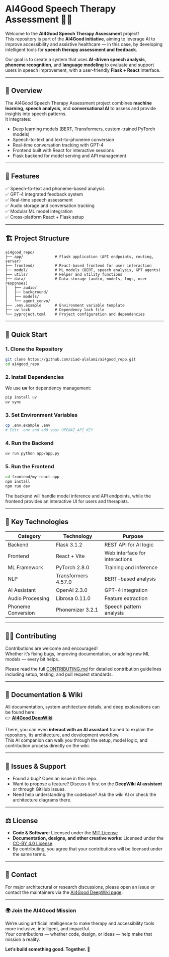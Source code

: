 # AI4Good Speech Therapy Assessment 🧠🎤  

Welcome to the **AI4Good Speech Therapy Assessment** project!  
This repository is part of the **AI4Good initiative**, aiming to leverage AI to improve accessibility and assistive healthcare — in this case, by developing intelligent tools for **speech therapy assessment and feedback**.  

Our goal is to create a system that uses **AI-driven speech analysis**, **phoneme recognition**, and **language modeling** to evaluate and support users in speech improvement, with a user-friendly **Flask + React** interface.

---

## 🌟 Overview

The AI4Good Speech Therapy Assessment project combines **machine learning**, **speech analysis**, and **conversational AI** to assess and provide insights into speech patterns.  
It integrates:
- Deep learning models (BERT, Transformers, custom-trained PyTorch models)  
- Speech-to-text and text-to-phoneme conversion  
- Real-time conversation tracking with GPT-4  
- Frontend built with React for interactive sessions  
- Flask backend for model serving and API management  

---

## 🧩 Features

✅ Speech-to-text and phoneme-based analysis  
✅ GPT-4 integrated feedback system  
✅ Real-time speech assessment  
✅ Audio storage and conversation tracking  
✅ Modular ML model integration  
✅ Cross-platform React + Flask setup  

---

## 🏗️ Project Structure

```
ai4good_repo/
├── app/              # Flask application (API endpoints, routing, server)
├── frontend/         # React-based frontend for user interaction
├── model/            # ML models (BERT, speech analysis, GPT agents)
├── utils/            # Helper and utility functions
├── data/             # Data storage (audio, models, logs, user responses)
│   ├── audio/        
│   ├── background/   
│   ├── models/       
│   └── agent_convo/  
├── .env.example      # Environment variable template
├── uv.lock           # Dependency lock file
└── pyproject.toml    # Project configuration and dependencies
```

---

## 🚀 Quick Start

### 1. Clone the Repository
```bash
git clone https://github.com/ziad-alalami/ai4good_repo.git
cd ai4good_repo
```

### 2. Install Dependencies
We use **uv** for dependency management:
```bash
pip install uv
uv sync
```

### 3. Set Environment Variables
```bash
cp .env.example .env
# Edit .env and add your OPENAI_API_KEY
```

### 4. Run the Backend
```bash
uv run python app/app.py
```

### 5. Run the Frontend
```bash
cd frontend/my-react-app
npm install
npm run dev
```

The backend will handle model inference and API endpoints, while the frontend provides an interactive UI for users and therapists.

---

## 🧠 Key Technologies

| Category | Technology | Purpose |
|-----------|-------------|----------|
| Backend | Flask 3.1.2 | REST API for AI logic |
| Frontend | React + Vite | Web interface for interactions |
| ML Framework | PyTorch 2.8.0 | Training and inference |
| NLP | Transformers 4.57.0 | BERT-based analysis |
| AI Assistant | OpenAI 2.3.0 | GPT-4 integration |
| Audio Processing | Librosa 0.11.0 | Feature extraction |
| Phoneme Conversion | Phonemizer 3.2.1 | Speech pattern analysis |

---

## 🧑‍💻 Contributing

Contributions are welcome and encouraged!  
Whether it’s fixing bugs, improving documentation, or adding new ML models — every bit helps.  

Please read the full [CONTRIBUTING.md](CONTRIBUTING.md) for detailed contribution guidelines including setup, testing, and pull request standards.

---

## 🧾 Documentation & Wiki

All documentation, system architecture details, and deep explanations can be found here:  
👉 **[AI4Good DeepWiki](https://deepwiki.com/ziad-alalami/ai4good_repo)**

There, you can even **interact with an AI assistant** trained to explain the repository, its architecture, and development workflow.  
This AI companion can walk you through the setup, model logic, and contribution process directly on the wiki.

---

## 🐞 Issues & Support

- Found a bug? Open an issue in this repo.  
- Want to propose a feature? Discuss it first on the **DeepWiki AI assistant** or through GitHub issues.  
- Need help understanding the codebase? Ask the wiki AI or check the architecture diagrams there.

---

## ⚖️ License

- **Code & Software**: Licensed under the [MIT License](./LICENSE.md)  
- **Documentation, designs, and other creative works**: Licensed under the [CC-BY 4.0 License](./LICENSE-CC-BY-4.0.md)
- By contributing, you agree that your contributions will be licensed under the same terms.

---

## 💬 Contact

For major architectural or research discussions, please open an issue or contact the maintainers via the [AI4Good DeepWiki page](https://deepwiki.com/ziad-alalami/ai4good_repo).

---

### 🌍 Join the AI4Good Mission

We’re using artificial intelligence to make therapy and accessibility tools more inclusive, intelligent, and impactful.  
Your contributions — whether code, design, or ideas — help make that mission a reality.

**Let’s build something good. Together. 💙**
